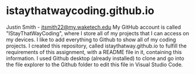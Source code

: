 # istaythatwaycoding.github.io
Justin Smith - jtsmith22@my.waketech.edu
My GitHub account is called "IStayThatWayCoding", where I store all of my projects that I can access on my devices. I like to add everything to Github to show all of my coding projects.
I created this repository, called istaythatway.github.io to fulfill the requirements of this assignment, with a README file in it, containing this information.
I used Github desktop (already installed) to clone and go into the file explorer to the Github folder to edit this file in Visual Studio Code. 
